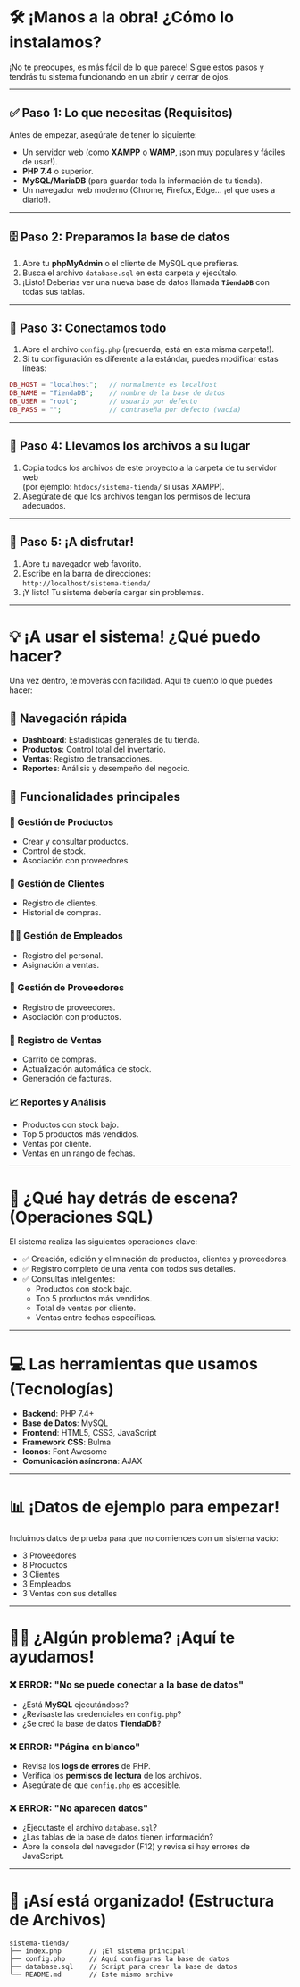 # 🛠️ ¡Manos a la obra! ¿Cómo lo instalamos?

¡No te preocupes, es más fácil de lo que parece! Sigue estos pasos y tendrás tu sistema funcionando en un abrir y cerrar de ojos.

---

## ✅ Paso 1: Lo que necesitas (Requisitos)

Antes de empezar, asegúrate de tener lo siguiente:

- Un servidor web (como **XAMPP** o **WAMP**, ¡son muy populares y fáciles de usar!).
- **PHP 7.4** o superior.
- **MySQL/MariaDB** (para guardar toda la información de tu tienda).
- Un navegador web moderno (Chrome, Firefox, Edge... ¡el que uses a diario!).

---

## 🗄️ Paso 2: Preparamos la base de datos

1. Abre tu **phpMyAdmin** o el cliente de MySQL que prefieras.
2. Busca el archivo `database.sql` en esta carpeta y ejecútalo.
3. ¡Listo! Deberías ver una nueva base de datos llamada **`TiendaDB`** con todas sus tablas.

---

## 🔌 Paso 3: Conectamos todo

1. Abre el archivo `config.php` (¡recuerda, está en esta misma carpeta!).
2. Si tu configuración es diferente a la estándar, puedes modificar estas líneas:

```php
DB_HOST = "localhost";   // normalmente es localhost  
DB_NAME = "TiendaDB";    // nombre de la base de datos  
DB_USER = "root";        // usuario por defecto  
DB_PASS = "";            // contraseña por defecto (vacía)  
```

---

## 📁 Paso 4: Llevamos los archivos a su lugar

1. Copia todos los archivos de este proyecto a la carpeta de tu servidor web  
   (por ejemplo: `htdocs/sistema-tienda/` si usas XAMPP).
2. Asegúrate de que los archivos tengan los permisos de lectura adecuados.

---

## 🚀 Paso 5: ¡A disfrutar!

1. Abre tu navegador web favorito.
2. Escribe en la barra de direcciones:  
   `http://localhost/sistema-tienda/`
3. ¡Y listo! Tu sistema debería cargar sin problemas.

---

# 💡 ¡A usar el sistema! ¿Qué puedo hacer?

Una vez dentro, te moverás con facilidad. Aquí te cuento lo que puedes hacer:

## 🔎 Navegación rápida

- **Dashboard**: Estadísticas generales de tu tienda.
- **Productos**: Control total del inventario.
- **Ventas**: Registro de transacciones.
- **Reportes**: Análisis y desempeño del negocio.

## 🧰 Funcionalidades principales

### 🛒 Gestión de Productos

- Crear y consultar productos.
- Control de stock.
- Asociación con proveedores.

### 👥 Gestión de Clientes

- Registro de clientes.
- Historial de compras.

### 🧑‍💼 Gestión de Empleados

- Registro del personal.
- Asignación a ventas.

### 🚚 Gestión de Proveedores

- Registro de proveedores.
- Asociación con productos.

### 🧾 Registro de Ventas

- Carrito de compras.
- Actualización automática de stock.
- Generación de facturas.

### 📈 Reportes y Análisis

- Productos con stock bajo.
- Top 5 productos más vendidos.
- Ventas por cliente.
- Ventas en un rango de fechas.

---

# 🧠 ¿Qué hay detrás de escena? (Operaciones SQL)

El sistema realiza las siguientes operaciones clave:

- ✅ Creación, edición y eliminación de productos, clientes y proveedores.
- ✅ Registro completo de una venta con todos sus detalles.
- ✅ Consultas inteligentes:
  - Productos con stock bajo.
  - Top 5 productos más vendidos.
  - Total de ventas por cliente.
  - Ventas entre fechas específicas.

---

# 💻 Las herramientas que usamos (Tecnologías)

- **Backend**: PHP 7.4+
- **Base de Datos**: MySQL
- **Frontend**: HTML5, CSS3, JavaScript
- **Framework CSS**: Bulma
- **Iconos**: Font Awesome
- **Comunicación asíncrona**: AJAX

---

# 📊 ¡Datos de ejemplo para empezar!

Incluimos datos de prueba para que no comiences con un sistema vacío:

- 3 Proveedores  
- 8 Productos  
- 3 Clientes  
- 3 Empleados  
- 3 Ventas con sus detalles

---

# 🕵️‍♀️ ¿Algún problema? ¡Aquí te ayudamos!

### ❌ ERROR: "No se puede conectar a la base de datos"

- ¿Está **MySQL** ejecutándose?
- ¿Revisaste las credenciales en `config.php`?
- ¿Se creó la base de datos **TiendaDB**?

### ❌ ERROR: "Página en blanco"

- Revisa los **logs de errores** de PHP.
- Verifica los **permisos de lectura** de los archivos.
- Asegúrate de que `config.php` es accesible.

### ❌ ERROR: "No aparecen datos"

- ¿Ejecutaste el archivo `database.sql`?
- ¿Las tablas de la base de datos tienen información?
- Abre la consola del navegador (F12) y revisa si hay errores de JavaScript.

---

# 📁 ¡Así está organizado! (Estructura de Archivos)

```
sistema-tienda/
├── index.php       // ¡El sistema principal!
├── config.php      // Aquí configuras la base de datos
├── database.sql    // Script para crear la base de datos
└── README.md       // Este mismo archivo
```
